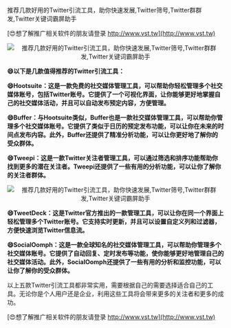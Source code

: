 推荐几款好用的Twitter引流工具，助你快速发展,Twitter筛号,Twitter群群发,Twitter关键词霸屏助手

[😍想了解推广相关软件的朋友请登录 http://www.vst.tw](http://www.vst.tw)

 <center><img src="https://vst.tw/MP4/tuiguang/png/0.png" alt="推荐几款好用的Twitter引流工具，助你快速发展,Twitter筛号,Twitter群群发,Twitter关键词霸屏助手"></center>

**😄以下是几款值得推荐的Twitter引流工具：**

**😄Hootsuite：这是一款免费的社交媒体管理工具，可以帮助你轻松管理多个社交媒体账号，包括Twitter账号。它提供了一个可视化界面，让你能够更好地掌握自己的社交媒体活动，并且可以自动发布预定内容，方便管理。**

**😄Buffer：与Hootsuite类似，Buffer也是一款社交媒体管理工具，可以帮助你管理多个社交媒体账号。它提供了类似于日历的预定发布功能，可以让你在未来的时间点发布内容。此外，Buffer还提供了精准分析功能，可以让你更好地了解你的受众群体。**

**😄Tweepi：这是一款Twitter关注者管理工具，可以通过筛选和排序功能帮助你找到更多的潜在关注者。Tweepi还提供了一些有用的分析功能，可以让你了解你的关注者群体。**

 <center><img src="https://vst.tw/MP4/tuiguang/png/2.png" alt="推荐几款好用的Twitter引流工具，助你快速发展,Twitter筛号,Twitter群群发,Twitter关键词霸屏助手"></center>

**😄TweetDeck：这是Twitter官方推出的一款管理工具，可以让你在同一个界面上轻松管理多个Twitter账号。它支持实时更新，并且可以设置自定义列和过滤器，方便快速浏览Twitter信息流。**

**😄SocialOomph：这是一款全球知名的社交媒体管理工具，可以帮助你管理多个社交媒体账号。它提供了自动回复、定时发布等功能，使你能够更好地管理自己的社交媒体活动。此外，SocialOomph还提供了一些有用的分析和监控功能，可以让你了解你的受众群体。**

以上五款Twitter引流工具都非常实用，需要根据自己的需要选择适合自己的工具。无论你是个人用户还是企业，利用这些工具将会带来更多的关注者和更多的成功。

[😍想了解推广相关软件的朋友请登录 http://www.vst.tw](http://www.vst.tw)



